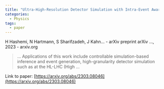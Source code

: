 ```yaml
---
title: "Ultra-High-Resolution Detector Simulation with Intra-Event Aware GAN and Self-Supervised Relational Reasoning"
categories:
  - Physics
tags:
  - paper
---
```

H Hashemi, N Hartmann, S Sharifzadeh, J Kahn… - arXiv preprint arXiv …, 2023 - arxiv.org



>… Applications of this work include controllable simulation-based inference and event generation, high-granularity detector simulation such as at the HL-LHC (High …

Link to paper: [https://arxiv.org/abs/2303.08046](https://arxiv.org/abs/2303.08046)
